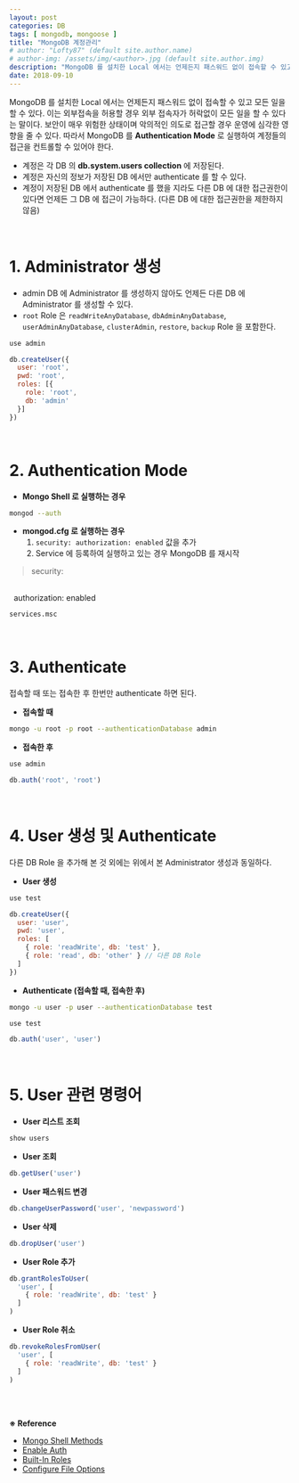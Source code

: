 ```yaml
---
layout: post
categories: DB
tags: [ mongodb, mongoose ]
title: "MongoDB 계정관리"
# author: "Lofty87" (default site.author.name)
# author-img: /assets/img/<author>.jpg (default site.author.img)
description: "MongoDB 를 설치한 Local 에서는 언제든지 패스워드 없이 접속할 수 있고 모든 일을 할 수 있다. 이는 외부접속을 허용할 경우 외부 접속자가 허락없이 모든 일을 할 수 있다는 말이다. 보안이 매우 위험한 상태이며 악의적인 의도로 접근할 경우 운영에 심각한 영향을 줄 수 있다. 따라서 MongoDB 를 Authentication Mode 로 실행하여 계정들의 접근을 컨트롤할 수 있어야 한다."
date: 2018-09-10
---
```


MongoDB 를 설치한 Local 에서는 언제든지 패스워드 없이 접속할 수 있고 모든 일을 할 수 있다. 이는 외부접속을 허용할 경우 외부 접속자가 허락없이 모든 일을 할 수 있다는 말이다. 보안이 매우 위험한 상태이며 악의적인 의도로 접근할 경우 운영에 심각한 영향을 줄 수 있다. 따라서 MongoDB 를 **Authentication Mode** 로 실행하여 계정들의 접근을 컨트롤할 수 있어야 한다.

* 계정은 각 DB 의 **db.system.users collection** 에 저장된다.
* 계정은 자신의 정보가 저장된 DB 에서만 authenticate 를 할 수 있다.
* 계정이 저장된 DB 에서 authenticate 를 했을 지라도 다른 DB 에 대한 접근권한이 있다면 언제든 그 DB 에 접근이 가능하다. (다른 DB 에 대한 접근권한을 제한하지 않음)

<br>

# 1. Administrator 생성

* admin DB 에 Administrator 를 생성하지 않아도 언제든 다른 DB 에 Administrator 를 생성할 수 있다.
* `root` Role 은 `readWriteAnyDatabase`, `dbAdminAnyDatabase`, `userAdminAnyDatabase`, `clusterAdmin`, `restore`, `backup` Role 을 포함한다.

```js
use admin

db.createUser({
  user: 'root',
  pwd: 'root',
  roles: [{
    role: 'root',
    db: 'admin'
  }]
})
```

<br>

# 2. Authentication Mode

* **Mongo Shell 로 실행하는 경우**

```bash
mongod --auth
```

* **mongod.cfg 로 실행하는 경우**
  1. `security: authorization: enabled` 값을 추가
  2. Service 에 등록하여 실행하고 있는 경우 MongoDB 를 재시작

> security:
<br>
&nbsp;&nbsp;authorization: enabled

```bash
services.msc
```

<br>

# 3. Authenticate

접속할 때 또는 접속한 후 한번만 authenticate 하면 된다.

* **접속할 때**

```bash
mongo -u root -p root --authenticationDatabase admin
```

* **접속한 후**

```js
use admin

db.auth('root', 'root')
```

<br>

# 4. User 생성 및 Authenticate

다른 DB Role 을 추가해 본 것 외에는 위에서 본 Administrator 생성과 동일하다.

* **User 생성**

```js
use test

db.createUser({
  user: 'user',
  pwd: 'user',
  roles: [
    { role: 'readWrite', db: 'test' },
    { role: 'read', db: 'other' } // 다른 DB Role
  ]
})
```

* **Authenticate (접속할 때, 접속한 후)**

```bash
mongo -u user -p user --authenticationDatabase test
```

```js
use test

db.auth('user', 'user')
```

<br>

# 5. User 관련 명령어

* **User 리스트 조회**

```js
show users
```

* **User 조회**

```js
db.getUser('user')
```

* **User 패스워드 변경**

```js
db.changeUserPassword('user', 'newpassword')
```

* **User 삭제**

```js
db.dropUser('user')
```

* **User Role 추가**

```js
db.grantRolesToUser(
  'user', [
    { role: 'readWrite', db: 'test' }
  ]
)
```

* **User Role 취소**

```js
db.revokeRolesFromUser(
  'user', [
    { role: 'readWrite', db: 'test' }
  ]
)
```

<br><br>

**※ Reference**
  * [Mongo Shell Methods](https://docs.mongodb.com/manual/reference/method)
  * [Enable Auth](https://docs.mongodb.com/manual/tutorial/enable-authentication)
  * [Built-In Roles](https://docs.mongodb.com/manual/core/security-built-in-roles)
  * [Configure File Options](https://docs.mongodb.com/manual/reference/configuration-options)
